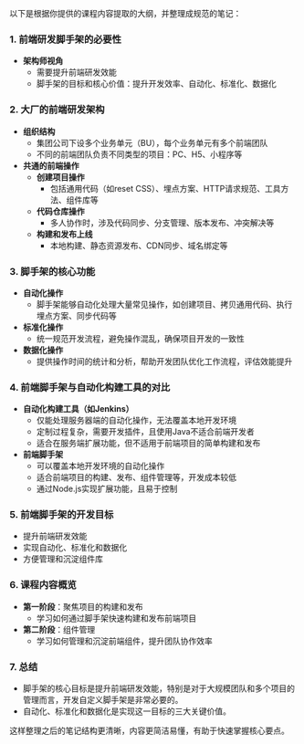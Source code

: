 以下是根据你提供的课程内容提取的大纲，并整理成规范的笔记：

### 1. **前端研发脚手架的必要性**
   - **架构师视角**
     - 需要提升前端研发效能
     - 脚手架的目标和核心价值：提升开发效率、自动化、标准化、数据化

### 2. **大厂的前端研发架构**
   - **组织结构**
     - 集团公司下设多个业务单元（BU），每个业务单元有多个前端团队
     - 不同的前端团队负责不同类型的项目：PC、H5、小程序等
   - **共通的前端操作**
     - **创建项目操作**
       - 包括通用代码（如reset CSS）、埋点方案、HTTP请求规范、工具方法、组件库等
     - **代码仓库操作**
       - 多人协作时，涉及代码同步、分支管理、版本发布、冲突解决等
     - **构建和发布上线**
       - 本地构建、静态资源发布、CDN同步、域名绑定等

### 3. **脚手架的核心功能**
   - **自动化操作**
     - 脚手架能够自动化处理大量常见操作，如创建项目、拷贝通用代码、执行埋点方案、同步代码等
   - **标准化操作**
     - 统一规范开发流程，避免操作混乱，确保项目开发的一致性
   - **数据化操作**
     - 提供操作时间的统计和分析，帮助开发团队优化工作流程，评估效能提升

### 4. **前端脚手架与自动化构建工具的对比**
   - **自动化构建工具（如Jenkins）**
     - 仅能处理服务器端的自动化操作，无法覆盖本地开发环境
     - 定制过程复杂，需要开发插件，且使用Java不适合前端开发者
     - 适合在服务端扩展功能，但不适用于前端项目的简单构建和发布
   - **前端脚手架**
     - 可以覆盖本地开发环境的自动化操作
     - 适合前端项目的构建、发布、组件管理等，开发成本较低
     - 通过Node.js实现扩展功能，且易于控制

### 5. **前端脚手架的开发目标**
   - 提升前端研发效能
   - 实现自动化、标准化和数据化
   - 方便管理和沉淀组件库

### 6. **课程内容概览**
   - **第一阶段**：聚焦项目的构建和发布
     - 学习如何通过脚手架快速构建和发布前端项目
   - **第二阶段**：组件管理
     - 学习如何管理和沉淀前端组件，提升团队协作效率

### 7. **总结**
   - 脚手架的核心目标是提升前端研发效能，特别是对于大规模团队和多个项目的管理而言，开发自定义脚手架是非常必要的。
   - 自动化、标准化和数据化是实现这一目标的三大关键价值。

这样整理之后的笔记结构更清晰，内容更简洁易懂，有助于快速掌握核心要点。